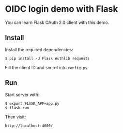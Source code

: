 # OIDC login demo with Flask

You can learn Flask OAuth 2.0 client with this demo.

## Install

Install the required dependencies:

    $ pip install -U Flask Authlib requests

Fill the client ID and secret into `config.py`.

## Run

Start server with:

    $ export FLASK_APP=app.py
    $ flask run

Then visit:

    http://localhost:4000/
